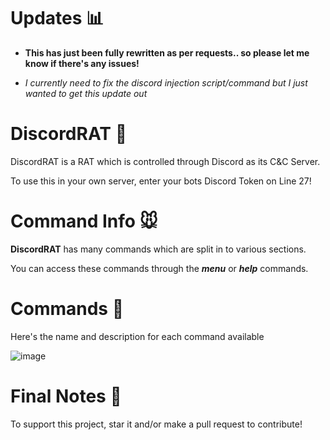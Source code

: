# Updates 📊
- **This has just been fully rewritten as per requests.. so please let me know if there's any issues!**

- *I currently need to fix the discord injection script/command but I just wanted to get this update out*

# DiscordRAT 🐀

DiscordRAT is a RAT which is controlled through Discord as its C&C Server.

To use this in your own server, enter your bots Discord Token on Line 27!

# Command Info 🐭
**DiscordRAT** has many commands which are split in to various sections.

You can access these commands through the ***menu*** or ***help*** commands. 

# Commands 🐁
Here's the name and description for each command available

![image](https://user-images.githubusercontent.com/75194878/169622192-074830cb-48aa-45ce-b071-43a6a11e179f.png)

# Final Notes 📝
To support this project, star it and/or make a pull request to contribute!
